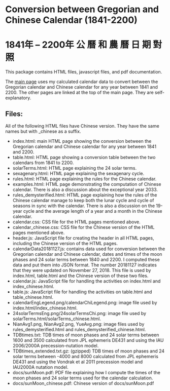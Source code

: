 # Conversion between Gregorian and Chinese Calendar (1841-2200) 
# 1841年 – 2200年 公 曆 和 農 曆 日 期 對 照

This package contains HTML files, javascript files, and pdf documentation. 

The [main page](https://ytliu0.github.io/ChineseCalendar/) uses my calculated calendar data to convert between the Gregorian calendar and Chinese calendar for any year between 1841 and 2200. The other pages are linked at the top of the main page. They are self-explanatory. 

## Files:

All of the following HTML files have Chinese version. They have the same names but with \_chinese as a suffix.

- index.html: main HTML page showing the conversion between the Gregorian calendar and Chinese calendar for any year between 1841 and 2200. 
- table.html: HTML page showing a conversion table between the two calendars from 1841 to 2200.
- solarTerms.html: HTML page explaining the 24 solar terms.
- sexagenary.html: HTML page explaining the sexagenary cycle.
- rules.html: HTML page explaining the rules for the Chinese calendar.
- examples.html: HTML page demonstrating the computation of Chinese calendar. There is also a discussion about the exceptional year 2033. 
- rules_demysterified.html: HTML page explaining how the rules of the Chinese calendar manage to keep both the lunar cycle and cycle of seasons in sync with the calendar. There is also a discussion on the 19-year cycle and the average length of a year and a month in the Chinese calendar.
- calendar.css: CSS file for the HTML pages mentioned above. 
- calendar_chinese.css: CSS file for the Chinese version of the HTML pages mentioned above.
- header.js: JavaScript file for creating the header in all HTML pages, including the Chinese version of the HTML pages.
- calendarData20181127.js: contains data used for conversion between the Gregorian calendar and Chinese calendar, dates and times of the moon phases and 24 solar terms between 1840 and 2200. I computed these data and put them into JSON format. The number 20181127 indicates that they were updated on November 27, 2018. This file is used by index.html, table.html and the Chinese version of these two files.
- calendar.js: JavaScript file for handling the activities on index.html and index_chinese.html.
- table.js: JavaScript file for handling the activities on table.html and table_chinese.html.
- calendarEngLegend.png/calendarChiLegend.png: image file used by index.html/index_chinese.html.
- 24solarTermsEng.png/24solarTermsChi.png: image file used by solarTerms.html/solarTerms_chinese.html.
- NianAvg1.png, NianAvg2.png, YueAvg.png: image files used by rules_demysterified.html and rules_demysterified_chinese.html.
- TDBtimes.txt: TDB times of moon phases and 24 solar terms between 1600 and 3500 calculated from JPL ephemeris DE431 and using the IAU 2006/2000A precession-nutation model. 
- TDBtimes_extended.txt.gz: (gzipped) TDB times of moon phases and 24 solar terms between -4000 and 8000 calculated from JPL ephemeris DE431 and using the Vondrak et al 2011 precession model and IAU2000A nutation model.
- docs/sunMoon.pdf: PDF file explaining how I compute the times of the moon phases and 24 solar terms used for the calendar calculation. 
- docs/sunMoon_chinese.pdf: Chinese version of docs/sunMoon.pdf
